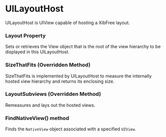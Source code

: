 # UILayoutHost

UILayoutHost is UIView capable of hosting a XibFree layout.

### Layout Property

Sets or retrieves the View object that is the root of the view hierarchy to be displayed in this UILayoutHost.

### SizeThatFits (Overridden Method)

SizeThatFits is implemented by UILayoutHost to measure the internally hosted view hierarchy and returns its enclosing size.  

### LayoutSubviews (Overridden Method)

Remeasures and lays out the hosted views.

### FindNativeView() method

Finds the `NativeView` object associated with a specified `UIView`.

